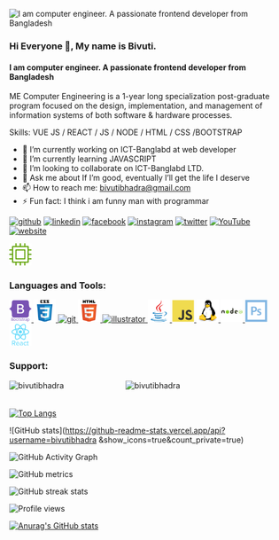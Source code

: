 
![I am computer engineer. A passionate frontend developer from Bangladesh](https://scontent.fdac116-1.fna.fbcdn.net/v/t1.18169-9/12472712_1042089575865692_4345929363994273381_n.jpg?_nc_cat=110&ccb=1-5&_nc_sid=e3f864&_nc_eui2=AeGwfzRjqKIQmQFYORW0ww3vW74aRNlx4h1bvhpE2XHiHQe-M1iHZuisV3GisOLkBE2wVJpTJykuKdBu9s7vU3q2&_nc_ohc=DuGRrLDuJIUAX_aaPeg&_nc_ht=scontent.fdac116-1.fna&oh=00_AT8qfRl_sJstZiHxJqAtJEzX64cfXI6JtT8jBiKM6SuuJA&oe=61F12C80)



### Hi Everyone 👋, My name is Bivuti.
#### I am computer engineer. A passionate frontend developer from Bangladesh

ME Computer Engineering is a 1-year long specialization post-graduate program focused on the design, implementation, and management of information systems of both software & hardware processes.

Skills: VUE JS / REACT / JS / NODE / HTML / CSS /BOOTSTRAP

- 🔭 I’m currently working on ICT-Banglabd at web developer 
- 🌱 I’m currently learning JAVASCRIPT 
- 👯 I’m looking to collaborate on ICT-Banglabd LTD. 
- 💬 Ask me about If I’m good, eventually I’ll get the life I deserve 
- 📫 How to reach me: bivutibhadra@gmail.com 
- ⚡ Fun fact: I think i am funny man with programmar 


[<img src='https://cdn.jsdelivr.net/npm/simple-icons@3.0.1/icons/github.svg' alt='github' height='40'>](https://github.com/bivutibhadra )  [<img src='https://cdn.jsdelivr.net/npm/simple-icons@3.0.1/icons/linkedin.svg' alt='linkedin' height='40'>](https://www.linkedin.com/in/https://www.linkedin.com/in/bivuti-bhadra-134b24215//)  [<img src='https://cdn.jsdelivr.net/npm/simple-icons@3.0.1/icons/facebook.svg' alt='facebook' height='40'>](https://www.facebook.com/https://www.facebook.com/bbivuti)  [<img src='https://cdn.jsdelivr.net/npm/simple-icons@3.0.1/icons/instagram.svg' alt='instagram' height='40'>](https://www.instagram.com/https://www.instagram.com/bivuti_bhadra//)  [<img src='https://cdn.jsdelivr.net/npm/simple-icons@3.0.1/icons/twitter.svg' alt='twitter' height='40'>](https://twitter.com/https://twitter.com/Bivuti2)  [<img src='https://cdn.jsdelivr.net/npm/simple-icons@3.0.1/icons/youtube.svg' alt='YouTube' height='40'>](https://www.youtube.com/channel/https://www.youtube.com/channel/UCHZXAaFBcIzpIfIjdWMleig)  [<img src='https://cdn.jsdelivr.net/npm/simple-icons@3.0.1/icons/icloud.svg' alt='website' height='40'>](https://bivutibhadra.github.io/cv-project/)  


<a href='https://docs.github.com/en/developers'><img src='https://raw.githubusercontent.com/acervenky/animated-github-badges/master/assets/devbadge.gif' width='40' height='40'></a> 




<p align="left">
</p>

<h3 align="left">Languages and Tools:</h3>
<p align="left"> <a href="https://getbootstrap.com" target="_blank" rel="noreferrer"> <img src="https://raw.githubusercontent.com/devicons/devicon/master/icons/bootstrap/bootstrap-plain-wordmark.svg" alt="bootstrap" width="40" height="40"/> </a> <a href="https://www.w3schools.com/css/" target="_blank" rel="noreferrer"> <img src="https://raw.githubusercontent.com/devicons/devicon/master/icons/css3/css3-original-wordmark.svg" alt="css3" width="40" height="40"/> </a> <a href="https://git-scm.com/" target="_blank" rel="noreferrer"> <img src="https://www.vectorlogo.zone/logos/git-scm/git-scm-icon.svg" alt="git" width="40" height="40"/> </a> <a href="https://www.w3.org/html/" target="_blank" rel="noreferrer"> <img src="https://raw.githubusercontent.com/devicons/devicon/master/icons/html5/html5-original-wordmark.svg" alt="html5" width="40" height="40"/> </a> <a href="https://www.adobe.com/in/products/illustrator.html" target="_blank" rel="noreferrer"> <img src="https://www.vectorlogo.zone/logos/adobe_illustrator/adobe_illustrator-icon.svg" alt="illustrator" width="40" height="40"/> </a> <a href="https://www.java.com" target="_blank" rel="noreferrer"> <img src="https://raw.githubusercontent.com/devicons/devicon/master/icons/java/java-original.svg" alt="java" width="40" height="40"/> </a> <a href="https://developer.mozilla.org/en-US/docs/Web/JavaScript" target="_blank" rel="noreferrer"> <img src="https://raw.githubusercontent.com/devicons/devicon/master/icons/javascript/javascript-original.svg" alt="javascript" width="40" height="40"/> </a> <a href="https://www.linux.org/" target="_blank" rel="noreferrer"> <img src="https://raw.githubusercontent.com/devicons/devicon/master/icons/linux/linux-original.svg" alt="linux" width="40" height="40"/> </a> <a href="https://nodejs.org" target="_blank" rel="noreferrer"> <img src="https://raw.githubusercontent.com/devicons/devicon/master/icons/nodejs/nodejs-original-wordmark.svg" alt="nodejs" width="40" height="40"/> </a> <a href="https://www.photoshop.com/en" target="_blank" rel="noreferrer"> <img src="https://raw.githubusercontent.com/devicons/devicon/master/icons/photoshop/photoshop-line.svg" alt="photoshop" width="40" height="40"/> </a> <a href="https://reactjs.org/" target="_blank" rel="noreferrer"> <img src="https://raw.githubusercontent.com/devicons/devicon/master/icons/react/react-original-wordmark.svg" alt="react" width="40" height="40"/> </a> </p>

<h3 align="left">Support:</h3>
<p><a href="https://www.buymeacoffee.com/bivutibhadra "> <img align="left" src="https://cdn.buymeacoffee.com/buttons/v2/default-yellow.png" height="50" width="210" alt="bivutibhadra " /></a><a href="https://ko-fi.com/bivutibhadra "> <img align="left" src="https://cdn.ko-fi.com/cdn/kofi3.png?v=3" height="50" width="210" alt="bivutibhadra " /></a></p><br><br>






[![Top Langs](https://github-readme-stats.vercel.app/api/top-langs/?username=bivutibhadra )](https://github.com/anuraghazra/github-readme-stats)

![GitHub stats](https://github-readme-stats.vercel.app/api?username=bivutibhadra &show_icons=true&count_private=true)  

![GitHub Activity Graph](https://activity-graph.herokuapp.com/graph?username=bivutibhadra )  

![GitHub metrics](https://metrics.lecoq.io/bivutibhadra )  

![GitHub streak stats](https://github-readme-streak-stats.herokuapp.com/?user=bivutibhadra )  

![Profile views](https://gpvc.arturio.dev/bivutibhadra )  



[![Anurag's GitHub stats](https://github-readme-stats.vercel.app/api?username=bivutibhadra)](https://github.com/anuraghazra/github-readme-stats)
